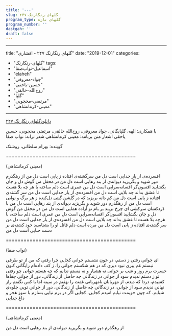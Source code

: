 ```yaml
---
title: '---'
slug: گلهای-رنگارنگ-۲۴۷
program_type: گلهای تازه
program_number: ''
dastgah: ''
draft: false
---
```


---
title: "گلهای رنگارنگ ۲۴۷ - افشاری"
date: "2019-12-01"
categories: 
  - "گلهای-رنگارنگ"
tags: 
  - "اسماعیل-نواب‌صفا"
  - "elaheh"
  - "جواد-معروفی"
  - "حسین-یاحقی"
  - "روح‌الله-خالقی"
  - "گلپا"
  - "مرتضی-محجوبی"
  - "معینی-کرمانشاهی"
---

[دانلود](https://golhaprogram.com/wp-content/uploads/2019/11/GR_247_Elaheh_Golpa.mp3)[گلهای رنگارنگ ۲۴۷](https://golhaprogram.com/wp-content/uploads/2019/11/GR_247_Elaheh_Golpa.mp3)

با همکاری: الهه، گلپایگانی، جواد معروفی، روح‌الله خالقی، مرتضی محجوبی، حسین یاحقی اشعار متن برنامه: معینی کرمانشاهی شعر ترانه: نواب صفا

گوینده: بهرام سلطانی، روشنک

\============================================

(معینی کرمانشاهی)

افسرده‌ی از یار جدایی است دل من سرگشته‌ی افتاده ز پایی است دل من از رهگذرم دور شوید و بگریزید دیوانه‌ی از بند رهایی است دل من در محفل من گوش دل و جان بگشایید افسون‌گر افسانه‌سرایی است دل من عمری است دلم ساخته با هر چه بلا هست تا عشق بداند چه بلایی است دل من افسرده‌ی از یار جدایی است دل من سر گشته‌ی افتاده ز پایی است دل من کم دانه بریزید که در گلشن گیتی دل‌کنده ز هر برگ و نوایی است دل من از رهگذرم دور شوید و بگریزید دیوانه‌ی از بند رهایی است دل من با دَردکشان سرکشی ای چرخ نزیبد بر بام تو آزاده همایی است دل من در محفل من گوش دل و جان بگشایید افسون‌گر افسانه‌سرایی است دل من عمری است دلم ساخته، با هرچه بلا هست تا عشق بداند چه بلایی است دل من افسرده‌ی از یار جدایی است دل من سر گشته‌ی افتاده ز پایی است دل من مرده است دلم قاتل او را بشناسید خود کشته‌ی بر دست حنایی است دل من

\============================================

(نواب صفا)

ای جوانی رفتی ز دستم، در خون نشستم جوانی کجایی چرا رفتی که من از تو طرفی نبستم غم پیری نبود دیری که در هم شکستم جوانی را، ز کف داده‌ام رایگانی کنون حسرت برم روز و شب بر جوانی نه هشیار و نه مستم ندانم که چه هستم جوانی چو رفتی تو ز دستم ندیدم سود از جوانی در زندگانی چه حاصل از زندگانی، دور از جوانی جفاها کشیدم، دردا که دیدم، از مهربانان نامهربانی غمت را نهفتم در سینه اما با کس نگفتم راز نهانی ندیدم سود از جوانی، در زندگانی چه حاصل از زندگانی، دور از جوانی تویی جلوه‌ی شبابم، که چون جویمت نیابم امیدم کجایی، کجایی اگر در برم نیایی بسازم با سوز هجر و داغ جدایی

\============================================

(معینی کرمانشاهی)

از رهگذرم دور شوید و بگریزید دیوانه‌ی از بند رهایی است دل من
